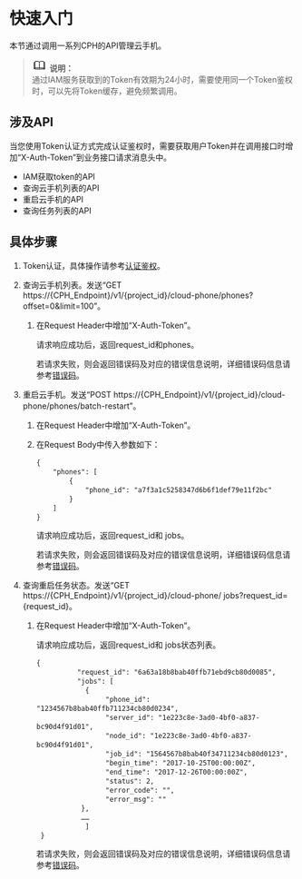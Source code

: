 # 快速入门<a name="ZH-CN_TOPIC_0149611145"></a>

本节通过调用一系列CPH的API管理云手机。

>![](public_sys-resources/icon-note.gif) **说明：**   
>通过IAM服务获取到的Token有效期为24小时，需要使用同一个Token鉴权时，可以先将Token缓存，避免频繁调用。  

## 涉及API<a name="section02424541547"></a>

当您使用Token认证方式完成认证鉴权时，需要获取用户Token并在调用接口时增加“X-Auth-Token”到业务接口请求消息头中。

-   IAM获取token的API
-   查询云手机列表的API
-   重启云手机的API
-   查询任务列表的API

## 具体步骤<a name="section12611454342"></a>

1.  Token认证，具体操作请参考[认证鉴权](认证鉴权.md)。
2.  查询云手机列表。发送“GET https://\{CPH\_Endpoint\}/v1/\{project\_id\}/cloud-phone/phones?offset=0&limit=100”。
    1.  在Request Header中增加“X-Auth-Token”。

        请求响应成功后，返回request\_id和phones。

        若请求失败，则会返回错误码及对应的错误信息说明，详细错误码信息请参考[错误码](错误码.md)。

3.  重启云手机。发送“POST https://\{CPH\_Endpoint\}/v1/\{project\_id\}/cloud-phone/phones/batch-restart”。
    1.  在Request Header中增加“X-Auth-Token”。
    2.  在Request Body中传入参数如下：

        ```
        {
            "phones": [
                {
                    "phone_id": "a7f3a1c5258347d6b6f1def79e11f2bc"
                }
            ]
        }
        ```

        请求响应成功后，返回request\_id和 jobs。

        若请求失败，则会返回错误码及对应的错误信息说明，详细错误码信息请参考[错误码](错误码.md)。



1.  查询重启任务状态。发送“GET https://\{CPH\_Endpoint\}/v1/\{project\_id\}/cloud-phone/ jobs?request\_id=\{request\_id\}。
    1.  在Request Header中增加“X-Auth-Token”。

        请求响应成功后，返回request\_id和 jobs状态列表。

        ```
        {
                  "request_id": "6a63a18b8bab40ffb71ebd9cb80d0085",
                  "jobs": [
                    {
                         "phone_id": "1234567b8bab40ffb711234cb80d0234",
                         "server_id": "1e223c8e-3ad0-4bf0-a837-bc90d4f91d01",
                         "node_id": "1e223c8e-3ad0-4bf0-a837-bc90d4f91d01",
                         "job_id": "1564567b8bab40f34711234cb80d0123",
                         "begin_time": "2017-10-25T00:00:00Z",
                         "end_time": "2017-12-26T00:00:00Z",
                         "status": 2,
                         "error_code": "", 
                         "error_msg": "" 
                   },
                   ……
                    ]
         }
        ```

        若请求失败，则会返回错误码及对应的错误信息说明，详细错误码信息请参考[错误码](错误码.md)。



